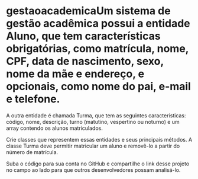 # gestaoacademicaUm sistema de gestão acadêmica possui a entidade Aluno, que tem características obrigatórias, como matrícula, nome, CPF, data de nascimento, sexo, nome da mãe e endereço, e opcionais, como nome do pai, e-mail e telefone.

A outra entidade é chamada Turma, que tem as seguintes características: código, nome, descrição, turno (matutino, vespertino ou noturno) e um array contendo os alunos matriculados.

Crie classes que representem essas entidades e seus principais métodos.
A classe Turma deve permitir matricular um aluno e removê-lo a partir do número de matrícula.

Suba o código para sua conta no GitHub e compartilhe o link desse projeto no campo ao lado para que outros desenvolvedores possam analisá-lo.

